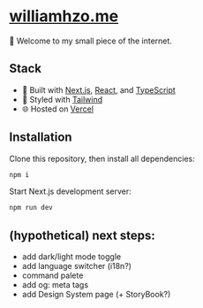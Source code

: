 # [williamhzo.me](https://williamhzo.me)

🐡 Welcome to my small piece of the internet.

## Stack

- 🧰 Built with [Next.js](https://nextjs.org), [React](https://reactjs.org), and [TypeScript](https://www.typescriptlang.org)
- 🎨 Styled with [Tailwind](https://tailwindcss.com)
- 🌐 Hosted on [Vercel](https://vercel.com)

## Installation

Clone this repository, then install all dependencies:

```bash
npm i
```

Start Next.js development server:

```bash
npm run dev
```

## (hypothetical) next steps:

- add dark/light mode toggle
- add language switcher (i18n?)
- command palete
- add og: meta tags
- add Design System page (+ StoryBook?)

